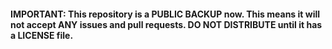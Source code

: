 #### IMPORTANT: This repository is a PUBLIC BACKUP now. This means it will not accept ANY issues and pull requests. DO NOT DISTRIBUTE until it has a LICENSE file.
